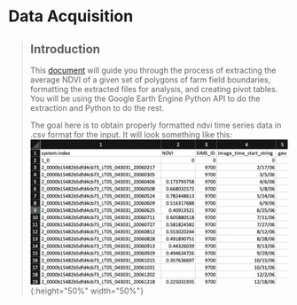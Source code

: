 # Data Acquisition
>
>
> ## Introduction
> This [document](https://docs.google.com/document/d/1TTolXOjy3UQUG_UKBN5ror2HNB1JjmtVScBrJW-CjHo/edit#heading=h.jpm77k4o3md1) will guide you through the process of extracting the average NDVI of a given set of polygons of farm field boundaries, formatting the extracted files for analysis, and creating pivot tables. You will be using the Google Earth Engine Python API to do the extraction and Python to do the rest.
>
> The goal here is to obtain properly formatted ndvi time series data in .csv format for the input. It will look something like this:
> ![](imgs/format.png){:height="50%" width="50%"}
